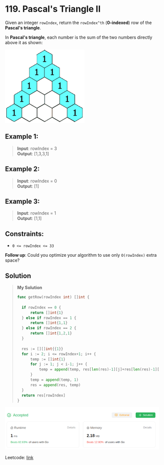 # 119. Pascal's Triangle II

Given an integer `rowIndex`, return the `rowIndex^th` (**0-indexed**) row of the **Pascal's triangle**.

In **Pascal's triangle**, each number is the sum of the two numbers directly above it as shown:

![triangle](PascalTriangleAnimated2.gif)

## Example 1:
> **Input**: rowIndex = 3 \
> **Output**: [1,3,3,1]

## Example 2:
> **Input**: rowIndex = 0 \
> **Output**: [1]

## Example 3:
> **Input**: rowIndex = 1 \
> **Output**: [1,1]

## Constraints:
* `0 <= rowIndex <= 33`

**Follow up**: Could you optimize your algorithm to use only `O(rowIndex)` extra space?

## Solution
> **My Solution**
> ```go
> func getRow(rowIndex int) []int {
> 
> 	if rowIndex == 0 {
> 		return []int{1}
> 	} else if rowIndex == 1 {
> 		return []int{1,1}
> 	} else if rowIndex == 2 {
> 		return []int{1,2,1}
> 	}
> 
>   res := [][]int{{1}} 
> 	for i := 2; i <= rowIndex+1; i++ {
> 		temp := []int{1}
> 		for j := 1; j < i-1; j++ {
> 			temp = append(temp, res[len(res)-1][j]+res[len(res)-1][j-1])
> 		}
> 		temp = append(temp, 1)
> 		res = append(res, temp)
> 	}
> 	return res[rowIndex]
> }
> ```

![result](image-25.png)

Leetcode: [link](https://leetcode.com/problems/pascals-triangle-ii/description/)